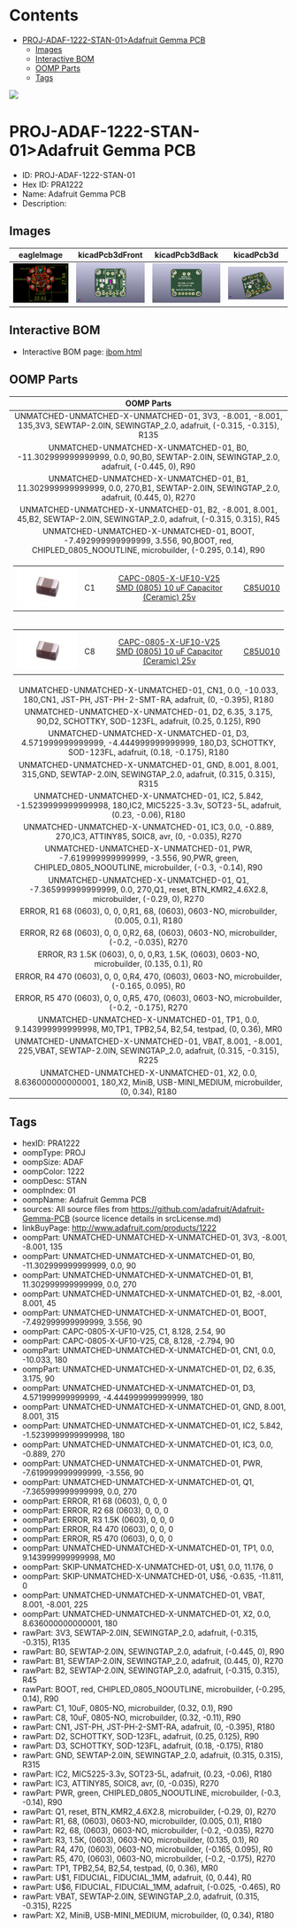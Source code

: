 



Contents
========

* [PROJ-ADAF-1222-STAN-01>Adafruit Gemma PCB](#proj-adaf-1222-stan-01adafruit-gemma-pcb)
	* [Images](#images)
	* [Interactive BOM](#interactive-bom)
	* [OOMP Parts](#oomp-parts)
	* [Tags](#tags)
  
![][im]
# PROJ-ADAF-1222-STAN-01>Adafruit Gemma PCB

- ID: PROJ-ADAF-1222-STAN-01
- Hex ID: PRA1222
- Name: Adafruit Gemma PCB
- Description: 

## Images
  
  

|eagleImage|kicadPcb3dFront|kicadPcb3dBack|kicadPcb3d|
| :---: | :---: | :---: | :---: |
|[![eagleImage](eagleImage_140.png)](eagleImage_600.png)|[![kicadPcb3dFront](kicadPcb3dFront_140.png)](kicadPcb3dFront_600.png)|[![kicadPcb3dBack](kicadPcb3dBack_140.png)](kicadPcb3dBack_600.png)|[![kicadPcb3d](kicadPcb3d_140.png)](kicadPcb3d_600.png)|

## Interactive BOM

- Interactive BOM page: [ibom.html](kicad/bom/ibom.html)

## OOMP Parts
  

|OOMP Parts|
| :---: |
|UNMATCHED-UNMATCHED-X-UNMATCHED-01, 3V3, -8.001, -8.001, 135,3V3, SEWTAP-2.0IN, SEWINGTAP_2.0, adafruit, (-0.315, -0.315), R135|
|UNMATCHED-UNMATCHED-X-UNMATCHED-01, B0, -11.302999999999999, 0.0, 90,B0, SEWTAP-2.0IN, SEWINGTAP_2.0, adafruit, (-0.445, 0), R90|
|UNMATCHED-UNMATCHED-X-UNMATCHED-01, B1, 11.302999999999999, 0.0, 270,B1, SEWTAP-2.0IN, SEWINGTAP_2.0, adafruit, (0.445, 0), R270|
|UNMATCHED-UNMATCHED-X-UNMATCHED-01, B2, -8.001, 8.001, 45,B2, SEWTAP-2.0IN, SEWINGTAP_2.0, adafruit, (-0.315, 0.315), R45|
|UNMATCHED-UNMATCHED-X-UNMATCHED-01, BOOT, -7.492999999999999, 3.556, 90,BOOT, red, CHIPLED_0805_NOOUTLINE, microbuilder, (-0.295, 0.14), R90|
|<table><tr><td>![CAPC-0805-X-UF10-V25](https://raw.githubusercontent.com/oomlout/oomlout_OOMP_parts/main/CAPC-0805-X-UF10-V25/image_140.jpg)</td><td> C1</td><td>[CAPC-0805-X-UF10-V25<br>SMD (0805) 10 uF Capacitor (Ceramic) 25v](https://github.com/oomlout/oomlout_OOMP_parts/tree/main/CAPC-0805-X-UF10-V25/)</td><td>[C85U010](https://github.com/oomlout/oomlout_OOMP_parts/tree/main/CAPC-0805-X-UF10-V25/)</td></tr></table>|
|<table><tr><td>![CAPC-0805-X-UF10-V25](https://raw.githubusercontent.com/oomlout/oomlout_OOMP_parts/main/CAPC-0805-X-UF10-V25/image_140.jpg)</td><td> C8</td><td>[CAPC-0805-X-UF10-V25<br>SMD (0805) 10 uF Capacitor (Ceramic) 25v](https://github.com/oomlout/oomlout_OOMP_parts/tree/main/CAPC-0805-X-UF10-V25/)</td><td>[C85U010](https://github.com/oomlout/oomlout_OOMP_parts/tree/main/CAPC-0805-X-UF10-V25/)</td></tr></table>|
|UNMATCHED-UNMATCHED-X-UNMATCHED-01, CN1, 0.0, -10.033, 180,CN1, JST-PH, JST-PH-2-SMT-RA, adafruit, (0, -0.395), R180|
|UNMATCHED-UNMATCHED-X-UNMATCHED-01, D2, 6.35, 3.175, 90,D2, SCHOTTKY, SOD-123FL, adafruit, (0.25, 0.125), R90|
|UNMATCHED-UNMATCHED-X-UNMATCHED-01, D3, 4.571999999999999, -4.444999999999999, 180,D3, SCHOTTKY, SOD-123FL, adafruit, (0.18, -0.175), R180|
|UNMATCHED-UNMATCHED-X-UNMATCHED-01, GND, 8.001, 8.001, 315,GND, SEWTAP-2.0IN, SEWINGTAP_2.0, adafruit, (0.315, 0.315), R315|
|UNMATCHED-UNMATCHED-X-UNMATCHED-01, IC2, 5.842, -1.5239999999999998, 180,IC2, MIC5225-3.3v, SOT23-5L, adafruit, (0.23, -0.06), R180|
|UNMATCHED-UNMATCHED-X-UNMATCHED-01, IC3, 0.0, -0.889, 270,IC3, ATTINY85, SOIC8, avr, (0, -0.035), R270|
|UNMATCHED-UNMATCHED-X-UNMATCHED-01, PWR, -7.619999999999999, -3.556, 90,PWR, green, CHIPLED_0805_NOOUTLINE, microbuilder, (-0.3, -0.14), R90|
|UNMATCHED-UNMATCHED-X-UNMATCHED-01, Q1, -7.365999999999999, 0.0, 270,Q1, reset, BTN_KMR2_4.6X2.8, microbuilder, (-0.29, 0), R270|
|ERROR, R1 68 (0603), 0, 0, 0,R1, 68, (0603), 0603-NO, microbuilder, (0.005, 0.1), R180|
|ERROR, R2 68 (0603), 0, 0, 0,R2, 68, (0603), 0603-NO, microbuilder, (-0.2, -0.035), R270|
|ERROR, R3 1.5K (0603), 0, 0, 0,R3, 1.5K, (0603), 0603-NO, microbuilder, (0.135, 0.1), R0|
|ERROR, R4 470 (0603), 0, 0, 0,R4, 470, (0603), 0603-NO, microbuilder, (-0.165, 0.095), R0|
|ERROR, R5 470 (0603), 0, 0, 0,R5, 470, (0603), 0603-NO, microbuilder, (-0.2, -0.175), R270|
|UNMATCHED-UNMATCHED-X-UNMATCHED-01, TP1, 0.0, 9.143999999999998, M0,TP1, TPB2,54, B2,54, testpad, (0, 0.36), MR0|
|UNMATCHED-UNMATCHED-X-UNMATCHED-01, VBAT, 8.001, -8.001, 225,VBAT, SEWTAP-2.0IN, SEWINGTAP_2.0, adafruit, (0.315, -0.315), R225|
|UNMATCHED-UNMATCHED-X-UNMATCHED-01, X2, 0.0, 8.636000000000001, 180,X2, MiniB, USB-MINI_MEDIUM, microbuilder, (0, 0.34), R180|

## Tags

- hexID: PRA1222
- oompType: PROJ
- oompSize: ADAF
- oompColor: 1222
- oompDesc: STAN
- oompIndex: 01
- oompName: Adafruit Gemma PCB
- sources: All source files from https://github.com/adafruit/Adafruit-Gemma-PCB (source licence details in srcLicense.md)
- linkBuyPage: http://www.adafruit.com/products/1222
- oompPart: UNMATCHED-UNMATCHED-X-UNMATCHED-01, 3V3, -8.001, -8.001, 135
- oompPart: UNMATCHED-UNMATCHED-X-UNMATCHED-01, B0, -11.302999999999999, 0.0, 90
- oompPart: UNMATCHED-UNMATCHED-X-UNMATCHED-01, B1, 11.302999999999999, 0.0, 270
- oompPart: UNMATCHED-UNMATCHED-X-UNMATCHED-01, B2, -8.001, 8.001, 45
- oompPart: UNMATCHED-UNMATCHED-X-UNMATCHED-01, BOOT, -7.492999999999999, 3.556, 90
- oompPart: CAPC-0805-X-UF10-V25, C1, 8.128, 2.54, 90
- oompPart: CAPC-0805-X-UF10-V25, C8, 8.128, -2.794, 90
- oompPart: UNMATCHED-UNMATCHED-X-UNMATCHED-01, CN1, 0.0, -10.033, 180
- oompPart: UNMATCHED-UNMATCHED-X-UNMATCHED-01, D2, 6.35, 3.175, 90
- oompPart: UNMATCHED-UNMATCHED-X-UNMATCHED-01, D3, 4.571999999999999, -4.444999999999999, 180
- oompPart: UNMATCHED-UNMATCHED-X-UNMATCHED-01, GND, 8.001, 8.001, 315
- oompPart: UNMATCHED-UNMATCHED-X-UNMATCHED-01, IC2, 5.842, -1.5239999999999998, 180
- oompPart: UNMATCHED-UNMATCHED-X-UNMATCHED-01, IC3, 0.0, -0.889, 270
- oompPart: UNMATCHED-UNMATCHED-X-UNMATCHED-01, PWR, -7.619999999999999, -3.556, 90
- oompPart: UNMATCHED-UNMATCHED-X-UNMATCHED-01, Q1, -7.365999999999999, 0.0, 270
- oompPart: ERROR, R1 68 (0603), 0, 0, 0
- oompPart: ERROR, R2 68 (0603), 0, 0, 0
- oompPart: ERROR, R3 1.5K (0603), 0, 0, 0
- oompPart: ERROR, R4 470 (0603), 0, 0, 0
- oompPart: ERROR, R5 470 (0603), 0, 0, 0
- oompPart: UNMATCHED-UNMATCHED-X-UNMATCHED-01, TP1, 0.0, 9.143999999999998, M0
- oompPart: SKIP-UNMATCHED-X-UNMATCHED-01, U$1, 0.0, 11.176, 0
- oompPart: SKIP-UNMATCHED-X-UNMATCHED-01, U$6, -0.635, -11.811, 0
- oompPart: UNMATCHED-UNMATCHED-X-UNMATCHED-01, VBAT, 8.001, -8.001, 225
- oompPart: UNMATCHED-UNMATCHED-X-UNMATCHED-01, X2, 0.0, 8.636000000000001, 180
- rawPart: 3V3, SEWTAP-2.0IN, SEWINGTAP_2.0, adafruit, (-0.315, -0.315), R135
- rawPart: B0, SEWTAP-2.0IN, SEWINGTAP_2.0, adafruit, (-0.445, 0), R90
- rawPart: B1, SEWTAP-2.0IN, SEWINGTAP_2.0, adafruit, (0.445, 0), R270
- rawPart: B2, SEWTAP-2.0IN, SEWINGTAP_2.0, adafruit, (-0.315, 0.315), R45
- rawPart: BOOT, red, CHIPLED_0805_NOOUTLINE, microbuilder, (-0.295, 0.14), R90
- rawPart: C1, 10uF, 0805-NO, microbuilder, (0.32, 0.1), R90
- rawPart: C8, 10uF, 0805-NO, microbuilder, (0.32, -0.11), R90
- rawPart: CN1, JST-PH, JST-PH-2-SMT-RA, adafruit, (0, -0.395), R180
- rawPart: D2, SCHOTTKY, SOD-123FL, adafruit, (0.25, 0.125), R90
- rawPart: D3, SCHOTTKY, SOD-123FL, adafruit, (0.18, -0.175), R180
- rawPart: GND, SEWTAP-2.0IN, SEWINGTAP_2.0, adafruit, (0.315, 0.315), R315
- rawPart: IC2, MIC5225-3.3v, SOT23-5L, adafruit, (0.23, -0.06), R180
- rawPart: IC3, ATTINY85, SOIC8, avr, (0, -0.035), R270
- rawPart: PWR, green, CHIPLED_0805_NOOUTLINE, microbuilder, (-0.3, -0.14), R90
- rawPart: Q1, reset, BTN_KMR2_4.6X2.8, microbuilder, (-0.29, 0), R270
- rawPart: R1, 68, (0603), 0603-NO, microbuilder, (0.005, 0.1), R180
- rawPart: R2, 68, (0603), 0603-NO, microbuilder, (-0.2, -0.035), R270
- rawPart: R3, 1.5K, (0603), 0603-NO, microbuilder, (0.135, 0.1), R0
- rawPart: R4, 470, (0603), 0603-NO, microbuilder, (-0.165, 0.095), R0
- rawPart: R5, 470, (0603), 0603-NO, microbuilder, (-0.2, -0.175), R270
- rawPart: TP1, TPB2,54, B2,54, testpad, (0, 0.36), MR0
- rawPart: U$1, FIDUCIAL, FIDUCIAL_1MM, adafruit, (0, 0.44), R0
- rawPart: U$6, FIDUCIAL, FIDUCIAL_1MM, adafruit, (-0.025, -0.465), R0
- rawPart: VBAT, SEWTAP-2.0IN, SEWINGTAP_2.0, adafruit, (0.315, -0.315), R225
- rawPart: X2, MiniB, USB-MINI_MEDIUM, microbuilder, (0, 0.34), R180



[im]: kicadPcb3d_450.png
